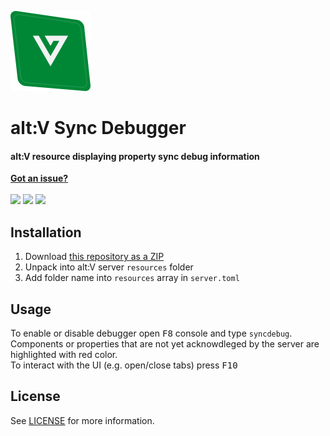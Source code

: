 <img height="128" src="https://raw.githubusercontent.com/altmp/.github/main/assets/logo.png" /> <!-- For unique repo logo place it under .github folder and use relative link -->

# alt:V Sync Debugger
#### alt:V resource displaying property sync debug information
**[Got an issue?](../../issues/new)**
<br><br>
[![](https://img.shields.io/badge/Discord-5865F2?style=for-the-badge&logo=discord&logoColor=white)](https://discord.altv.mp/)
[![](https://img.shields.io/badge/Patreon-F96854?style=for-the-badge&logo=patreon&logoColor=white)](https://go.altv.mp/patreon/)
[![](https://img.shields.io/badge/alt:V_website-008736?style=for-the-badge&logo=data:image/svg+xml;base64,PHN2ZyB3aWR0aD0iNDUiIGhlaWdodD0iMzkiIHZpZXdCb3g9IjAgMCA0NSAzOSIgZmlsbD0ibm9uZSIgeG1sbnM9Imh0dHA6Ly93d3cudzMub3JnLzIwMDAvc3ZnIj4KPHBhdGggZmlsbC1ydWxlPSJldmVub2RkIiBjbGlwLXJ1bGU9ImV2ZW5vZGQiIGQ9Ik0wIDBMMjIuNSAzOUw0NSAwSDE1LjAxOTJMMjIuNDk5NiAxMy4wMjZMMjYuMjQ5NyA2LjU3OEgzMy43MTA2TDIyLjUgMjUuOTQ4TDcuNTE5MzggMEgwWiIgZmlsbD0iI0YxRjJGMiIvPgo8L3N2Zz4K&logoColor=white)](https://altv.mp/)
<br/>

## Installation

1. Download [this repository as a ZIP](https://github.com/altmp/altv-sync-debugger/archive/refs/heads/main.zip)
2. Unpack into alt:V server `resources` folder
3. Add folder name into `resources` array in `server.toml`

## Usage

To enable or disable debugger open <kbd>F8</kbd> console and type `syncdebug`. \
Components or properties that are not yet acknowdleged by the server are highlighted with red color. \
To interact with the UI (e.g. open/close tabs) press <kbd>F10</kbd>

## License

See [LICENSE](LICENSE) for more information.

